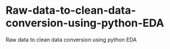 # Raw-data-to-clean-data-conversion-using-python-EDA
Raw data to clean data conversion using python EDA
